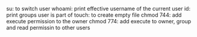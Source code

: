 su: to switch user
whoami: print effective username of the current user
id: print  groups user is part of
touch: to create empty file
chmod 744: add execute permission to the owner
chmod 774: add execute to owner, group and read permissin to other users

